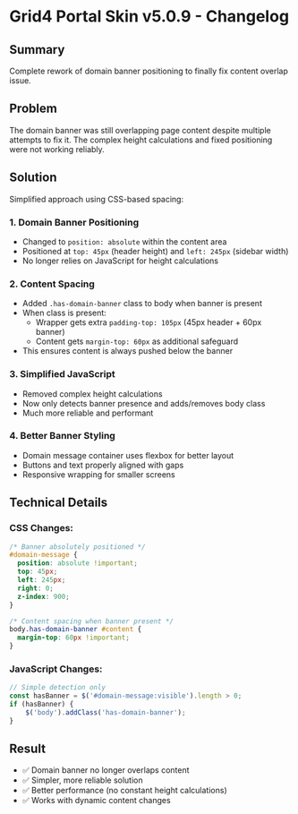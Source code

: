 # Grid4 Portal Skin v5.0.9 - Changelog

## Summary
Complete rework of domain banner positioning to finally fix content overlap issue.

## Problem
The domain banner was still overlapping page content despite multiple attempts to fix it. The complex height calculations and fixed positioning were not working reliably.

## Solution
Simplified approach using CSS-based spacing:

### 1. Domain Banner Positioning
- Changed to `position: absolute` within the content area
- Positioned at `top: 45px` (header height) and `left: 245px` (sidebar width)
- No longer relies on JavaScript for height calculations

### 2. Content Spacing
- Added `.has-domain-banner` class to body when banner is present
- When class is present:
  - Wrapper gets extra `padding-top: 105px` (45px header + 60px banner)
  - Content gets `margin-top: 60px` as additional safeguard
- This ensures content is always pushed below the banner

### 3. Simplified JavaScript
- Removed complex height calculations
- Now only detects banner presence and adds/removes body class
- Much more reliable and performant

### 4. Better Banner Styling
- Domain message container uses flexbox for better layout
- Buttons and text properly aligned with gaps
- Responsive wrapping for smaller screens

## Technical Details

### CSS Changes:
```css
/* Banner absolutely positioned */
#domain-message {
  position: absolute !important;
  top: 45px;
  left: 245px;
  right: 0;
  z-index: 900;
}

/* Content spacing when banner present */
body.has-domain-banner #content {
  margin-top: 60px !important;
}
```

### JavaScript Changes:
```javascript
// Simple detection only
const hasBanner = $('#domain-message:visible').length > 0;
if (hasBanner) {
    $('body').addClass('has-domain-banner');
}
```

## Result
- ✅ Domain banner no longer overlaps content
- ✅ Simpler, more reliable solution
- ✅ Better performance (no constant height calculations)
- ✅ Works with dynamic content changes